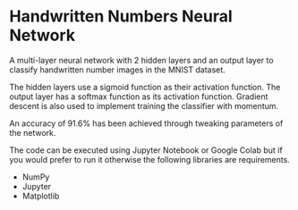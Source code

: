 # Handwritten Numbers Neural Network
A multi-layer neural network with 2 hidden layers and an output layer to classify handwritten number images in the MNIST dataset.

The hidden layers use a sigmoid function as their activation function. The output layer has a softmax function as its activation function. Gradient descent is also used to implement training the classifier with momentum.

An accuracy of 91.6% has been achieved through tweaking parameters of the network.

The code can be executed using Jupyter Notebook or Google Colab but if you would prefer to run it otherwise the following libraries are requirements.
- NumPy
- Jupyter
- Matplotlib
